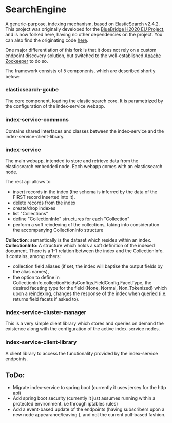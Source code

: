 # SearchEngine

<!--
![Under Construction](https://cdn.pixabay.com/photo/2017/06/20/08/12/maintenance-2422173_960_720.png)
-->


A generic-purpose, indexing mechanism, based on ElasticSearch v2.4.2.
This project was originally developed for the [BlueBridge H2020 EU Project](http://www.bluebridge-vres.eu/), and is now forked here, having no other dependencies on the project.
You can also find the originating code [here](http://svn.research-infrastructures.eu/public/d4science/gcube/branches/index-management/).

One major differentiation of this fork is that it does not rely on a custom endpoint discovery solution, but switched to the well-established [Apache Zookeeper](https://zookeeper.apache.org/) to do so.

The framework consists of 5 components, which are described shortly below:

### elasticsearch-gcube

The core component, loading the elastic search core. It is parametrized by the configuration of the index-service webapp. 

### index-service-commons

Contains shared interfaces and classes between the index-service and the index-service-client-library.

### index-service

The main webapp, intended to store and retrieve data from the elasticsearch embedded node. Each webapp comes with an elasticsearch node.



The rest api allows to
* insert records in the index (the schema is inferred by the data of the FIRST record inserted into it).
* delete records from the index
* create/drop indexes
* list "Collections"
* define "CollectionInfo" structures for each "Collection"
* perform a soft reindexing of the collections, taking into consideration the accompanying CollectionInfo structure

**Collection**: semantically is the dataset which resides within an index.
**CollectionInfo**: A structure which holds a soft definition of the indexed document. There is a 1-1 relation between the index and the CollectionInfo. 
It contains, among others: 
* collection field aliases (if set, the index will baptise the output fields by the alias names), 
* the option to define in CollectionInfo.collectionFieldsConfigs.FieldConfig.FacetType, the desired faceting type for the field {None, Normal, Non_Tokenized} which upon a reindexing, changes the response of the index when queried (i.e. returns field facets if asked to).


### index-service-cluster-manager

This is a very simple client library which stores and queries on demand the existence along with the configuration of the active index-service nodes.

### index-service-client-library

A client library to access the functionality provided by the index-service endpoints. 


## ToDo:

* Migrate index-service to spring boot (currently it uses jersey for the http api)
* Add spring boot security (currently it just assumes running within a protected environment. i.e through iptables rules)
* Add a event-based update of the endpoints (having subscribers upon a new node appearance/leaving ), and not the current pull-based fashion.
